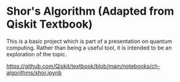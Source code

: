 # Shor's Algorithm (Adapted from Qiskit Textbook)

This is a basic project which is part of a presentation on quantum computing. 
Rather than being a useful tool, it is intended to be an exploration of the topic. 

https://github.com/Qiskit/textbook/blob/main/notebooks/ch-algorithms/shor.ipynb
